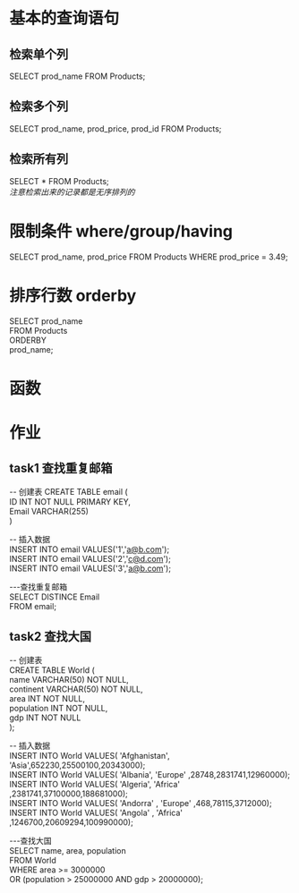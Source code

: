 基本的查询语句
===
检索单个列
---
SELECT prod_name
FROM Products;

检索多个列
---
SELECT prod_name, prod_price, prod_id
FROM Products;

检索所有列
---
SELECT * 
FROM Products;<br>
*注意检索出来的记录都是无序排列的*

限制条件 where/group/having
===
SELECT prod_name, prod_price
FROM Products
WHERE prod_price = 3.49;


排序行数 orderby
===
SELECT prod_name <br>
FROM Products<br>
ORDERBY<br>
prod_name;<br>

函数
===


作业
===
task1 查找重复邮箱
---
-- 创建表
CREATE TABLE email (<br>
ID INT NOT NULL PRIMARY KEY,<br>
Email VARCHAR(255)<br>
)<br>

-- 插入数据<br>
INSERT INTO email VALUES('1','a@b.com');<br>
INSERT INTO email VALUES('2','c@d.com');<br>
INSERT INTO email VALUES('3','a@b.com');<br>

---查找重复邮箱<br>
SELECT DISTINCE Email<br>
FROM email;<br>


task2 查找大国
---
-- 创建表<br>
CREATE TABLE World (<br>
name VARCHAR(50) NOT NULL,<br>
continent VARCHAR(50) NOT NULL,<br>
area INT NOT NULL,<br>
population INT NOT NULL,<br>
gdp INT NOT NULL<br>
);<br>


-- 插入数据<br>
INSERT INTO World VALUES( 'Afghanistan', 'Asia',652230,25500100,20343000);<br>
INSERT INTO World VALUES( 'Albania', 'Europe' ,28748,2831741,12960000);<br>
INSERT INTO World VALUES( 'Algeria', 'Africa' ,2381741,37100000,188681000);<br>
INSERT INTO World VALUES( 'Andorra' , 'Europe' ,468,78115,3712000);<br>
INSERT INTO World VALUES( 'Angola' , 'Africa' ,1246700,20609294,100990000);<br>

---查找大国<br>
SELECT name, area, population<br>
FROM World<br>
WHERE area >= 3000000 <br>
OR (population > 25000000 AND gdp > 20000000);<br>
